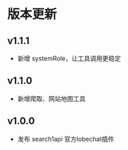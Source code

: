 # 版本更新

## v1.1.1

- 新增 systemRole，让工具调用更稳定

## v1.1.0

- 新增爬取、网站地图工具

## v1.0.0

- 发布 search1api 官方lobechat插件